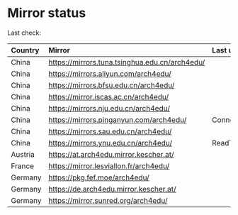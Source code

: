 <script src="./time.js"></script>
# Mirror status
Last check: <script type="text/javascript">localize(1678249509.2564518);</script>

|Country|Mirror|Last update|
|:------|:-----|:----------|
|China|https://mirrors.tuna.tsinghua.edu.cn/arch4edu/|<script type="text/javascript">localize(1678214345);</script>|
|China|https://mirrors.aliyun.com/arch4edu/|<script type="text/javascript">localize(1678214345);</script>|
|China|https://mirrors.bfsu.edu.cn/arch4edu/|<script type="text/javascript">localize(1678214345);</script>|
|China|https://mirror.iscas.ac.cn/arch4edu/|<script type="text/javascript">localize(1678214345);</script>|
|China|https://mirrors.nju.edu.cn/arch4edu/|<script type="text/javascript">localize(1678171261);</script>|
|China|https://mirrors.pinganyun.com/arch4edu/|ConnectionError|
|China|https://mirrors.sau.edu.cn/arch4edu/|<script type="text/javascript">localize(1673850842);</script>|
|China|https://mirrors.ynu.edu.cn/arch4edu/|ReadTimeout|
|Austria|https://at.arch4edu.mirror.kescher.at/|<script type="text/javascript">localize(1678214345);</script>|
|France|https://mirror.lesviallon.fr/arch4edu/|<script type="text/javascript">localize(1678214345);</script>|
|Germany|https://pkg.fef.moe/arch4edu/|<script type="text/javascript">localize(1678214345);</script>|
|Germany|https://de.arch4edu.mirror.kescher.at/|<script type="text/javascript">localize(1678214345);</script>|
|Germany|https://mirror.sunred.org/arch4edu/|<script type="text/javascript">localize(1678214345);</script>|

<script src="./tablefilter/tablefilter.js"></script>
<script src="./table.js"></script>